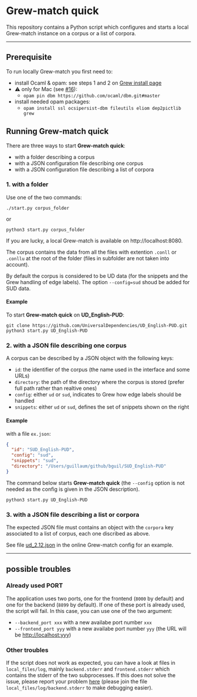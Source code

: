 # **Grew-match quick**

This repository contains a Python script which configures and starts a local Grew-match instance on a corpus or a list of corpora.

---

## Prerequisite

To run locally Grew-match you first need to:

 - install Ocaml & opam: see steps 1 and 2 on [Grew install page](https://grew.fr/usage/install)
 - ⚠️ only for Mac (see [#16](https://github.com/ocaml/dbm/pull/16)): 
   - `opam pin dbm https://github.com/ocaml/dbm.git#master`
 - install needed opam packages:
   - `opam install ssl ocsipersist-dbm fileutils eliom dep2pictlib grew`


## Running **Grew-match quick**

There are three ways to start **Grew-match quick**:
 - with a folder describing a corpus
 - with a JSON configuration file describing one corpus
 - with a JSON configuration file describing a list of corpora

### 1. with a folder

Use one of the two commands:
```
./start.py corpus_folder
```
or
```
python3 start.py corpus_folder 
```

If you are lucky, a local Grew-match is available on http://localhost:8080.

The corpus contains the data from all the files with extention `.conll` or `.conllu` at the root of the folder (files in subfolder are not taken into account).

By default the corpus is considered to be UD data (for the snippets and the Grew handling of edge labels).
The option `--config=sud` shoud be added for SUD data.

#### Example

To start **Grew-match quick** on **UD_English-PUD**:

```
git clone https://github.com/UniversalDependencies/UD_English-PUD.git
python3 start.py UD_English-PUD
```

### 2. with a JSON file describing one corpus

A corpus can be described by a JSON object with the following keys:
 - `id`: the identifier of the corpus (the name used in the interface and some URLs)
 - `directory`: the path of the directory where the corpus is stored (prefer full path rather than realtive ones)
 - `config`: either `ud` or `sud`, indicates to Grew how edge labels should be handled
 - `snippets`: either `ud` or `sud`, defines the set of snippets shown on the right

#### Example

with a file `ex.json`:

```json
{
  "id": "SUD_English-PUD",
  "config": "sud",
  "snippets": "sud",
  "directory": "/Users/guillaum/github/bguil/SUD_English-PUD"
}
```

The command below starts **Grew-match quick** (the `--config` option is not needed as the config is given in the JSON description).

```
python3 start.py UD_English-PUD
```

### 3. with a JSON file describing a list or corpora

The expected JSON file must contains an object with the `corpora` key associated to a list of corpus, each one discribed as above.

See file [ud_2.12.json](https://gitlab.inria.fr/grew/grew_match_config/-/blob/master/corpora/ud_2.12.json) in the online Grew-match config for an example.

---

## possible troubles

### Already used PORT

The application uses two ports, one for the frontend (`8000` by default) and one for the backend (`8899` by default). If one of these port is already used, the script will fail. In this case, you can use one of the two argument:
 - `--backend_port xxx` with a new availabe port number `xxx`
 - `--frontend_port yyy` with a new availabe port number `yyy` (the URL will be [http://localhost:yyy](http://localhost:yyy))

### Other troubles

If the script does not work as expected, you can have a look at files in `local_files/log`, mainly `backend.stderr` and `frontend.stderr` which contains the stderr of the two subprocesses.
If this does not solve the issue, please report your problem [here](https://github.com/grew-nlp/grew_match_quick/issues) (please join the file `local_files/log/backend.stderr` to make debugging easier).